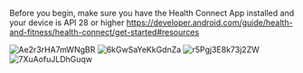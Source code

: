 Before you begin, make sure you have the Health Connect App installed and your device is API 28 or higher https://developer.android.com/guide/health-and-fitness/health-connect/get-started#resources


![Ae2r3rHA7mWNgBR](https://user-images.githubusercontent.com/9899426/169508216-e722c59b-8251-4a63-b949-db6324089c75.png)
![6kGwSaYeKkGdnZa](https://user-images.githubusercontent.com/9899426/169508237-b31f2b69-da1f-4508-aa02-a0c6442a4386.png)
![r5Pgj3E8k73j2ZW](https://user-images.githubusercontent.com/9899426/169508230-ea65b149-0f45-459a-8143-89eeffb0eb70.png)
![7XuAofuJLDhGuqw](https://user-images.githubusercontent.com/9899426/169508233-8e991761-4ccf-4e43-bf44-46c95823ee00.png)

